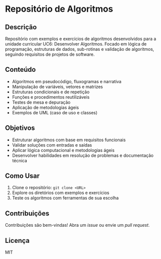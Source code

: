 # Repositório de Algoritmos

## Descrição
Repositório com exemplos e exercícios de algoritmos desenvolvidos para a unidade curricular UC6: Desenvolver Algoritmos. Focado em lógica de programação, estruturas de dados, sub-rotinas e validação de algoritmos, seguindo requisitos de projetos de software.

## Conteúdo
- Algoritmos em pseudocódigo, fluxogramas e narrativa
- Manipulação de variáveis, vetores e matrizes
- Estruturas condicionais e de repetição
- Funções e procedimentos reutilizáveis
- Testes de mesa e depuração
- Aplicação de metodologias ágeis
- Exemplos de UML (caso de uso e classes)

## Objetivos
- Estruturar algoritmos com base em requisitos funcionais
- Validar soluções com entradas e saídas
- Aplicar lógica computacional e metodologias ágeis
- Desenvolver habilidades em resolução de problemas e documentação técnica

## Como Usar
1. Clone o repositório: `git clone <URL>`
2. Explore os diretórios com exemplos e exercícios
3. Teste os algoritmos com ferramentas de sua escolha

## Contribuições
Contribuições são bem-vindas! Abra um *issue* ou envie um *pull request*.

## Licença
MIT
